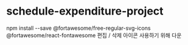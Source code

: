 # schedule-expenditure-project


npm install --save @fortawesome/free-regular-svg-icons @fortawesome/react-fontawesome
편집 / 삭제 아이콘 사용하기 위해 다운